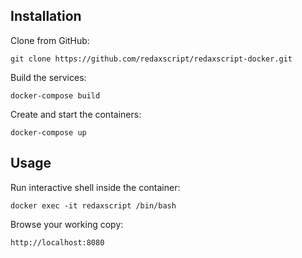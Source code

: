 Installation
------------

Clone from GitHub:

```
git clone https://github.com/redaxscript/redaxscript-docker.git
```

Build the services:

```
docker-compose build
```

Create and start the containers:

```
docker-compose up
```


Usage
-----

Run interactive shell inside the container:

```
docker exec -it redaxscript /bin/bash
```

Browse your working copy:

```
http://localhost:8080
```
